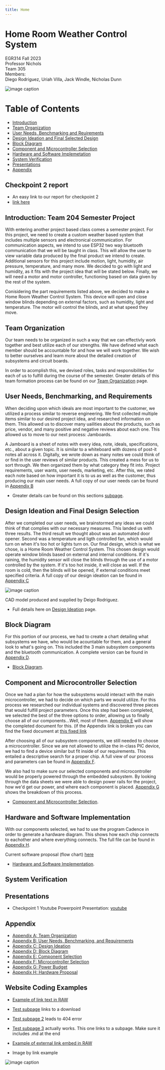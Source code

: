 ```yaml
---
title: Home 
---
```

 
# Home Room Weather Control System

EGR314 Fall 2023  
Professor Nichols  
Team 305  
Members:    
Diego Rodriguez, Uriah Villa, Jack Windle, Nicholas Dunn

![image caption](https://github.com/EGR314-Team-305/Team305.github.io/blob/main/media/Team%20Group%20Photo.jpg?raw=true)

# Table of Contents
* [Introduction](https://egr314-team-305.github.io/Team305.github.io/#introduction-team-204-semester-project)
* [Team Organization](https://egr314-team-305.github.io/Team305.github.io/#team-organization)
* [User Needs, Benchmarking and Reuirements](https://egr314-team-305.github.io/Team305.github.io/#user-needs-benchmarking-and-requirements)
* [Design Ideation and Final Selected Design](https://egr314-team-305.github.io/Team305.github.io/#design-ideation)
* [Block Diagram](https://egr314-team-305.github.io/Team305.github.io/#block-diagram)
* [Component and Microcontroller Selection](https://egr314-team-305.github.io/Team305.github.io/#block-diagram)
* [Hardware and Software Implemetation](https://egr314-team-305.github.io/Team305.github.io/#hardware-and-software-implementation)
* [System Verification](https://egr314-team-305.github.io/Team305.github.io/#system-verification)
* [Presentations](https://egr314-team-305.github.io/Team305.github.io/#presentations)
* [Appendix](https://egr314-team-305.github.io/Team305.github.io/#appendix)

## Checkpoint 2 report
* An easy link to our report for checkpoint 2
* [link here](/Report.pdf)

## Introduction: Team 204 Semester Project   
  With entering another project based class comes a semester project. For this project, we need to create a custom weather based system that includes multiple sensors and electronical communication. For communication aspects, we intend to use ESP32 two way bluetooth communication that we will be taught in class. This will allow the user to view variable data produced by the final product we intend to create. Additional sensors for this project include motion, light, humidity, air pressure, temperature, and many more. We decided to go with light and humidity, as it fits with the project idea that will be stated below. Finally, we will need a motor and motor controller, functioning based on data given by the rest of the system.
  
  Conisidering the part requirements listed above, we decided to make a Home Room Weather Control System. This device will open and close window blinds depending on external factors, such as humidity, light and temperature. The motor will control the blinds, and at what speed they move.
  
## Team Organization

 Our team needs to be organized in such a way that we can effectivly work together and best utilize each of our strengths.  We have defined what each member should be accountable for and how we will work together.  We wish to better ourselves and learn more about the detailed creation of subsystems and circuit boards. 
 
 In order to acomplish this, we devised roles, tasks and responsibilities for each of us to fulfill during the course of the semester. Greater details of this team formation process can be found on our [Team Organization](/Team-Organization.md) page.



## User Needs, Benchmarking, and Requirements  
  When deciding upon which ideals are most important to the customer, we utilized a process similar to reverse engineering. We first collected multiple items similar to our desired project idea, and researched information on them. This allowed us to discover many uailities about the products, such as price, vendor, and many positive and negative reviews about each one. This allowed us to move to our next process: Jamboards.
  
  A Jamboard is a sheet of notes with every idea, note, ideals, specifications, etc., about a given topic. It is similar to a whiteboard with dozens of post-it notes all across it. Digitally, we wrote down as many notes we could think of or find in the user reviews of similar products. This created a mess for us to sort through. We then organized them by what category they fit into. Project requirements, user wants, user needs, marketing, etc. After this, we rated each note based on how important it is to us as well as the customer, thus producing our main user needs. A full copy of our user needs can be found in [Appendix B](/02-user-needs-and-requirements.pdf)

  * Greater details can be found on this sections [subpage](/UNBR.md).

## Design Ideation and Final Design Selection 

  After we completed our user needs, we brainstormed any ideas we could think of that complies with our necessary measures. This landed us with three results. The third result we thought about was an automated door opener. Second was a temperature and ligth controlled fan, which would turn on when it's too hot or lights turn on. Our final design, which is what we chose, is a Home Room Weather Control System. This chosen design would operate window blinds based on external and internal conditions. If it's raining, the humidity sensor will close the blinds through the use of a motor controlled by the system. If it's too hot inside, it will close as well. If the room is cold, then the blinds will be opened, if external conditions meet specified criteria. A full copy of our design ideation can be found in [Appendix C](/03-design-ideation.pdf)
  
  ![image caption](https://github.com/EGR314-Team-305/Team305.github.io/blob/main/media/CAD%20model%20image.png?raw=true)
  
CAD model produced and supplied by Deigo Rodriguez.

* Full details here on [Design Ideation](/DIFDS.md) page.

## Block Diagram

  For this portion of our process, we had to create a chart detailing what subsystems we have, who would be acountable for them, and a general look to what's going on. This included the 3 main subsystem components and the bluetooth communication. A complete version can be found in [Appendix D](/04-Block-Diagram.pdf).

* [Block Diagram](/BD.md).
  
## Component and Microcontroller Selection  

  Once we had a plan for how the subsystems would interact with the main microcontroller, we had to decide on which parts we would utilize. For this process we researched our individual systems and discovered three pieces that would fulfill project parameters. Once this step had been completed, we selected the best of the three options to order, allowing us to finally choose all of our components...Well, most of them. [Appendix E](/Comp.pdf) will show the completed document for this. (if the Appendix link is broken you can find the fixed document at [this fixed link](https://docs.google.com/document/d/16Z2PJg_yhHUm5j5tgeRhERfs_CeCkvM5h7oL5msZcgY/edit?usp=sharing)

  After choosing all of our subsystem components, we still needed to choose a microcontroller. Since we are not allowed to utilize the in-class PIC device, we had to find a device similar but fit inside of our requirements. This entailed a descriptive search for a proper chip. A full view of our process and parameters can be found in [Appendix F](/05-Micro.pdf).

  We also had to make sure our selected components and microcontroller would be properly powered through the embedded subsystem. By looking through the data sheets we were able to design power rails for the project, how we'd get our power, and where each component is placed. [Appendix G](/Power_Budget_-_Sheet1_1.pdf) shows the breakdown of this process.

* [Component and Microcontroller Selection](/CMS.md).

## Hardware and Software Implementation

With our components selected, we had to use the program Cadence in order to generate a hardware diagram. This shows how each chip connects to eachother and where everything connects. The full file can be found in [Appendix H](/png2pdf.pdf).

Current software proposal (flow chart) [here](https://drive.google.com/file/d/1xj8rlV1nQ_Dy-Pl9dtr7v5zDKM77mbQ3/view?usp=sharing)

* [Hardware and Software Implementation](/HSI.md).

## System Verification 

## Presentations 

* Checkpoint 1 Youtube Powerpoint Presentation: [youtube](/https://youtu.be/rEpy6BaRJAM?si=7G1AM7mKLT2xhBXv)


## Appendix
* [Appendix A: Team Organization](/01-team-organization.pdf)
* [Appendix B: User Needs, Benchmarking, and Requirements](/02-user-needs-and-requirements.pdf)
* [Appendix C: Design Ideation](/03-design-ideation.pdf)
* [Appendix D: Block Diagram](/04-Block-Diagram.pdf)
* [Appendix E: Component Selection](/Comp)
* [Appendix F: Microcontroller Selection](/05-Micro)
* [Appendix G: Power Budget](/Power_Budget_-_Sheet1_1.pdf)
* [Appendix H: Hardware Proposal](/png2pdf.pdf)

## Website Coding Examples
* [Example of link text in RAW](/MicroSelect)

* [Test subpage](/T-O) links to a download

* [Test subpage 2](/https://github.com/EGR314-Team-305/Team305.github.io/blob/828286c5e27d153d246937b19cc2a26446c57a93/T-O)  leads to 404 error

* [Test subpage 3](/T-O.md) actually works. This one links to a subpage. Make sure it includes .md at the end

* [Example of external link embed in RAW](https://doadsheets/d/1ZWJujIUSddGSwfPPaxeSsj4ZDpHQYlIZ/edit#gid=2120733341)

* Image by link example
  
![image caption](https://github.com/EGR314-Team-305/Team305.github.io/blob/main/media/idealab.asu.edu-assets-jumper1.png?raw=true)
